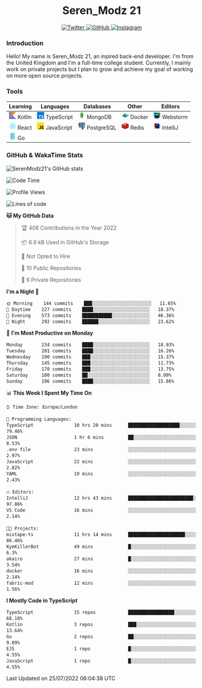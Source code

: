<div align="center">
  <h1>Seren_Modz 21</h1>
  <a href="https://twitter.com/SerenModz21">
    <img alt="Twitter" src="https://img.shields.io/badge/twitter%20-%231DA1F2.svg?&style=for-the-badge&logo=Twitter&logoColor=white">
  </a>
  <a href="https://github.com/SerenModz21">
    <img alt="GitHub" src="https://img.shields.io/badge/github%20-%23121011.svg?&style=for-the-badge&logo=github&logoColor=white">
  </a>
  <a href="https://www.instagram.com/serenmodz21">
    <img alt="Instagram" src="https://img.shields.io/badge/instagram%20-%23E4405F.svg?&style=for-the-badge&logo=Instagram&logoColor=white">
  </a>
</div>

### Introduction

Hello! My name is Seren_Modz 21, an inpired back-end developer. I'm from the United Kingdom and I'm a full-time college student. Currently, I mainly work on private projects but I plan to grow and achieve my goal of working on more open source projects. 

### Tools

 **Learning**                                        | **Languages**                                               | **Databases**                                               | **Other**                                           | **Editors**                                                  
-----------------------------------------------------|-------------------------------------------------------------|-------------------------------------------------------------|-----------------------------------------------------|--------------------------------------------------------------
 <img width="19px" src="./assets/kotlin.svg"> Kotlin | <img width="19px" src="./assets/typescript.svg"> TypeScript | <img width="19px" src="./assets/mongodb.svg"> MongoDB       | <img width="19px" src="./assets/docker.svg"> Docker | <img width="19px" src="./assets/webstorm.svg"> Webstorm      
 <img width="19px" src="./assets/react.svg"> React   | <img width="19px" src="./assets/javascript.svg"> JavaScript | <img width="19px" src="./assets/postgresql.svg"> PostgreSQL | <img width="19px" src="./assets/redis.svg"> Redis   | <img width="19px" src="./assets/intellij-idea.svg"> IntelliJ
 <img width="19px" src="./assets/go.svg"> Go         |                                                             |                                                             |                                                     |                                                                                                               

### GitHub & WakaTime Stats

![SerenModz21's GitHub stats](https://github-readme-stats.vercel.app/api?username=SerenModz21&show_icons=true&theme=dark)

<!--START_SECTION:waka-->
![Code Time](http://img.shields.io/badge/Code%20Time-1%2C490%20hrs%2044%20mins-blue)

![Profile Views](http://img.shields.io/badge/Profile%20Views-4-blue)

![Lines of code](https://img.shields.io/badge/From%20Hello%20World%20I%27ve%20Written-15%20Thousand%20lines%20of%20code-blue)

**🐱 My GitHub Data** 

> 🏆 408 Contributions in the Year 2022
 > 
> 📦 6.9 kB Used in GitHub's Storage 
 > 
> 🚫 Not Opted to Hire
 > 
> 📜 10 Public Repositories 
 > 
> 🔑 6 Private Repositories  
 > 
**I'm a Night 🦉** 

```text
🌞 Morning    144 commits    ███░░░░░░░░░░░░░░░░░░░░░░   11.65% 
🌆 Daytime    227 commits    ████░░░░░░░░░░░░░░░░░░░░░   18.37% 
🌃 Evening    573 commits    ███████████░░░░░░░░░░░░░░   46.36% 
🌙 Night      292 commits    ██████░░░░░░░░░░░░░░░░░░░   23.62%

```
📅 **I'm Most Productive on Monday** 

```text
Monday       234 commits    ████░░░░░░░░░░░░░░░░░░░░░   18.93% 
Tuesday      201 commits    ████░░░░░░░░░░░░░░░░░░░░░   16.26% 
Wednesday    190 commits    ███░░░░░░░░░░░░░░░░░░░░░░   15.37% 
Thursday     145 commits    ███░░░░░░░░░░░░░░░░░░░░░░   11.73% 
Friday       170 commits    ███░░░░░░░░░░░░░░░░░░░░░░   13.75% 
Saturday     100 commits    ██░░░░░░░░░░░░░░░░░░░░░░░   8.09% 
Sunday       196 commits    ████░░░░░░░░░░░░░░░░░░░░░   15.86%

```


📊 **This Week I Spent My Time On** 

```text
⌚︎ Time Zone: Europe/London

💬 Programming Languages: 
TypeScript               10 hrs 20 mins      ███████████████████░░░░░░   79.46% 
JSON                     1 hr 6 mins         ██░░░░░░░░░░░░░░░░░░░░░░░   8.53% 
.env file                23 mins             ░░░░░░░░░░░░░░░░░░░░░░░░░   2.97% 
JavaScript               22 mins             ░░░░░░░░░░░░░░░░░░░░░░░░░   2.82% 
YAML                     19 mins             ░░░░░░░░░░░░░░░░░░░░░░░░░   2.43%

🔥 Editors: 
IntelliJ                 12 hrs 43 mins      ████████████████████████░   97.86% 
VS Code                  16 mins             ░░░░░░░░░░░░░░░░░░░░░░░░░   2.14%

🐱‍💻 Projects: 
mixtape-ts               11 hrs 14 mins      █████████████████████░░░░   86.46% 
KyeKillerBot             49 mins             █░░░░░░░░░░░░░░░░░░░░░░░░   6.3% 
akairo                   27 mins             █░░░░░░░░░░░░░░░░░░░░░░░░   3.54% 
docker                   16 mins             ░░░░░░░░░░░░░░░░░░░░░░░░░   2.14% 
fabric-mod               12 mins             ░░░░░░░░░░░░░░░░░░░░░░░░░   1.56%

```

**I Mostly Code in TypeScript** 

```text
TypeScript               15 repos            █████████████████░░░░░░░░   68.18% 
Kotlin                   3 repos             ███░░░░░░░░░░░░░░░░░░░░░░   13.64% 
Go                       2 repos             ██░░░░░░░░░░░░░░░░░░░░░░░   9.09% 
EJS                      1 repo              █░░░░░░░░░░░░░░░░░░░░░░░░   4.55% 
JavaScript               1 repo              █░░░░░░░░░░░░░░░░░░░░░░░░   4.55%

```



 Last Updated on 25/07/2022 06:04:38 UTC
<!--END_SECTION:waka-->
